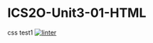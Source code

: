 # ICS2O-Unit3-01-HTML
css test1
[![linter](https://github.com/Hayden-Langill/ICS2O-Unit3-01-HTML/workflows/linter/badge.svg)](https://github.com/marketplace/actions/super-linter)
